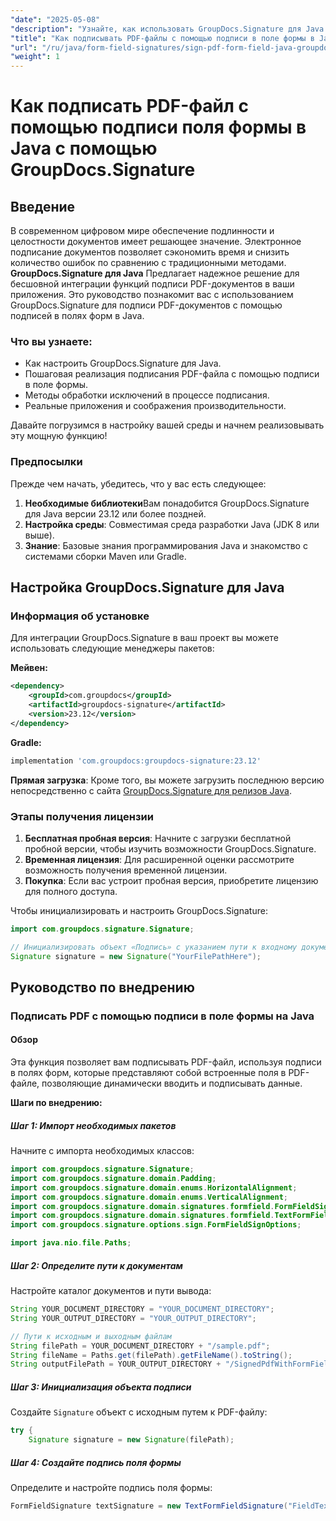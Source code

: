 ```yaml
---
"date": "2025-05-08"
"description": "Узнайте, как использовать GroupDocs.Signature для Java для электронного подписания PDF-документов с помощью подписей в полях форм. Оптимизируйте процесс управления документами эффективно."
"title": "Как подписывать PDF-файлы с помощью подписи в поле формы в Java с помощью GroupDocs.Signature"
"url": "/ru/java/form-field-signatures/sign-pdf-form-field-java-groupdocs-signature/"
"weight": 1
---
```


# Как подписать PDF-файл с помощью подписи поля формы в Java с помощью GroupDocs.Signature

## Введение

В современном цифровом мире обеспечение подлинности и целостности документов имеет решающее значение. Электронное подписание документов позволяет сэкономить время и снизить количество ошибок по сравнению с традиционными методами. **GroupDocs.Signature для Java** Предлагает надежное решение для бесшовной интеграции функций подписи PDF-документов в ваши приложения. Это руководство познакомит вас с использованием GroupDocs.Signature для подписи PDF-документов с помощью подписей в полях форм в Java.

### Что вы узнаете:
- Как настроить GroupDocs.Signature для Java.
- Пошаговая реализация подписания PDF-файла с помощью подписи в поле формы.
- Методы обработки исключений в процессе подписания.
- Реальные приложения и соображения производительности.

Давайте погрузимся в настройку вашей среды и начнем реализовывать эту мощную функцию!

### Предпосылки

Прежде чем начать, убедитесь, что у вас есть следующее:
1. **Необходимые библиотеки**Вам понадобится GroupDocs.Signature для Java версии 23.12 или более поздней.
2. **Настройка среды**: Совместимая среда разработки Java (JDK 8 или выше).
3. **Знание**: Базовые знания программирования Java и знакомство с системами сборки Maven или Gradle.

## Настройка GroupDocs.Signature для Java

### Информация об установке

Для интеграции GroupDocs.Signature в ваш проект вы можете использовать следующие менеджеры пакетов:

**Мейвен:**
```xml
<dependency>
    <groupId>com.groupdocs</groupId>
    <artifactId>groupdocs-signature</artifactId>
    <version>23.12</version>
</dependency>
```

**Gradle:**
```gradle
implementation 'com.groupdocs:groupdocs-signature:23.12'
```

**Прямая загрузка**: Кроме того, вы можете загрузить последнюю версию непосредственно с сайта [GroupDocs.Signature для релизов Java](https://releases.groupdocs.com/signature/java/).

### Этапы получения лицензии

1. **Бесплатная пробная версия**: Начните с загрузки бесплатной пробной версии, чтобы изучить возможности GroupDocs.Signature.
2. **Временная лицензия**: Для расширенной оценки рассмотрите возможность получения временной лицензии.
3. **Покупка**: Если вас устроит пробная версия, приобретите лицензию для полного доступа.

Чтобы инициализировать и настроить GroupDocs.Signature:
```java
import com.groupdocs.signature.Signature;

// Инициализировать объект «Подпись» с указанием пути к входному документу
Signature signature = new Signature("YourFilePathHere");
```

## Руководство по внедрению

### Подписать PDF с помощью подписи в поле формы на Java

#### Обзор

Эта функция позволяет вам подписывать PDF-файл, используя подписи в полях форм, которые представляют собой встроенные поля в PDF-файле, позволяющие динамически вводить и подписывать данные.

**Шаги по внедрению:**

##### Шаг 1: Импорт необходимых пакетов

Начните с импорта необходимых классов:
```java
import com.groupdocs.signature.Signature;
import com.groupdocs.signature.domain.Padding;
import com.groupdocs.signature.domain.enums.HorizontalAlignment;
import com.groupdocs.signature.domain.enums.VerticalAlignment;
import com.groupdocs.signature.domain.signatures.formfield.FormFieldSignature;
import com.groupdocs.signature.domain.signatures.formfield.TextFormFieldSignature;
import com.groupdocs.signature.options.sign.FormFieldSignOptions;

import java.nio.file.Paths;
```

##### Шаг 2: Определите пути к документам

Настройте каталог документов и пути вывода:
```java
String YOUR_DOCUMENT_DIRECTORY = "YOUR_DOCUMENT_DIRECTORY";
String YOUR_OUTPUT_DIRECTORY = "YOUR_OUTPUT_DIRECTORY";

// Пути к исходным и выходным файлам
String filePath = YOUR_DOCUMENT_DIRECTORY + "/sample.pdf";
String fileName = Paths.get(filePath).getFileName().toString();
String outputFilePath = YOUR_OUTPUT_DIRECTORY + "/SignedPdfWithFormField/" + fileName;
```

##### Шаг 3: Инициализация объекта подписи

Создайте `Signature` объект с исходным путем к PDF-файлу:
```java
try {
    Signature signature = new Signature(filePath);
```

##### Шаг 4: Создайте подпись поля формы

Определите и настройте подпись поля формы:
```java
FormFieldSignature textSignature = new TextFormFieldSignature("FieldText\
